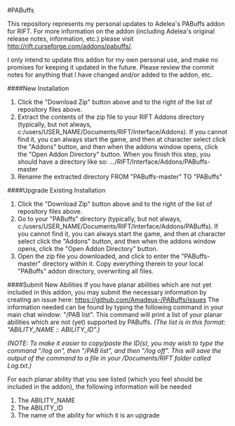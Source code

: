 #PABuffs

This repository represents my personal updates to Adelea's PABuffs addon for RIFT.   For more information on the addon (including Adelea's original release notes, information, etc.) please visit http://rift.curseforge.com/addons/pabuffs/.

I only intend to update this addon for my own personal use, and make no promises for keeping it updated in the future.   Please review the commit notes for anything that I have changed and/or added to the addon, etc.

####New Installation
1. Click the "Download Zip" button above and to the right of the list of repository files above.
2. Extract the contents of the zip file to your RIFT Addons directory (typically, but not always, c:/users/USER_NAME/Documents/RIFT/Interface/Addons).   If you cannot find it, you can always start the game, and then at character select click the "Addons" button, and then when the addons window opens, click the "Open Addon Directory" button.   When you finish this step, you should have a directory like so:  .../RIFT/Interface/Addons/PABuffs-master
3. Rename the extracted directory FROM "PABuffs-master" TO "PABuffs"

####Upgrade Existing Installation
1. Click the "Download Zip" button above and to the right of the list of repository files above.
2. Go to your "PABuffs" directory (typically, but not always, c:/users/USER_NAME/Documents/RIFT/Interface/Addons/PABuffs).   If you cannot find it, you can always start the game, and then at character select click the "Addons" button, and then when the addons window opens, click the "Open Addon Directory" button.
3. Open the zip file you downloaded, and click to enter the "PABuffs-master" directory within it.   Copy everything therein to your local "PABuffs" addon directory, overwriting all files.

####Submit New Abilities
If you have planar abilities which are not yet included in this addon, you may submit the necessary information by creating an issue here:  https://github.com/Amadeus-/PABuffs/issues     The information needed can be found by typing the following command in your main chat window:  "/PAB list".    This command will print a list of your planar abilities which are not (yet) supported by PABuffs.   *(The list is in this format:  "ABILITY_NAME :: ABILITY_ID".)*

*(NOTE:  To make it easier to copy/paste the ID(s), you may wish to type the command "/log on", then "/PAB list", and then "/log off".   This will save the output of the command to a file in your /Documents/RIFT folder called Log.txt.)*

For each planar ability that you see listed (which you feel should be included in the addon), the following information will be needed
1. The ABILITY_NAME
2. The ABILITY_ID
3. The name of the ability for which it is an upgrade
